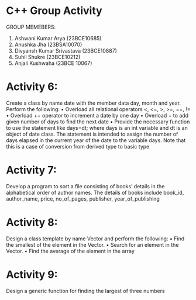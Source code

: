 # C++ Group Activity
GROUP MEMEBERS:
  1) Ashwani Kumar Arya (23BCE10685)
  2) Anushka Jha (23BSA10070)
  3) Divyansh Kumar Srivastava (23BCE10887)
  4) Suhil Shukre (23BCE10212)
  5) Anjali Kushwaha (23BCE 10067)


# Activity 6:
  Create a class by name date with the member data day, month and year. Perform the following:
	• Overload all relational operators <, <=, >, >=, ==, !=
	• Overload ++ operator to increment a date by one day
	• Overload + to add given number of days to find the next date
	• Provide the necessary function to use the statement like days=dt; where days is an int 
variable and dt is an object of date class. The statement is intended to assign the number of days elapsed in the current year of the date to the variable days. Note that this is a case of conversion from derived type to basic type

# Activity 7:
Develop a program to sort a file consisting of books’ details in the alphabetical order of author
names.
The details of books include book_id, author_name, price, no_of_pages, publisher,
year_of_publishing

# Activity 8:
Design a class template by name Vector and perform the following:
• Find the smallest of the element in the Vector.
• Search for an element in the Vector.
• Find the average of the element in the array

# Activity 9:
Design a generic function for finding the largest of three numbers
